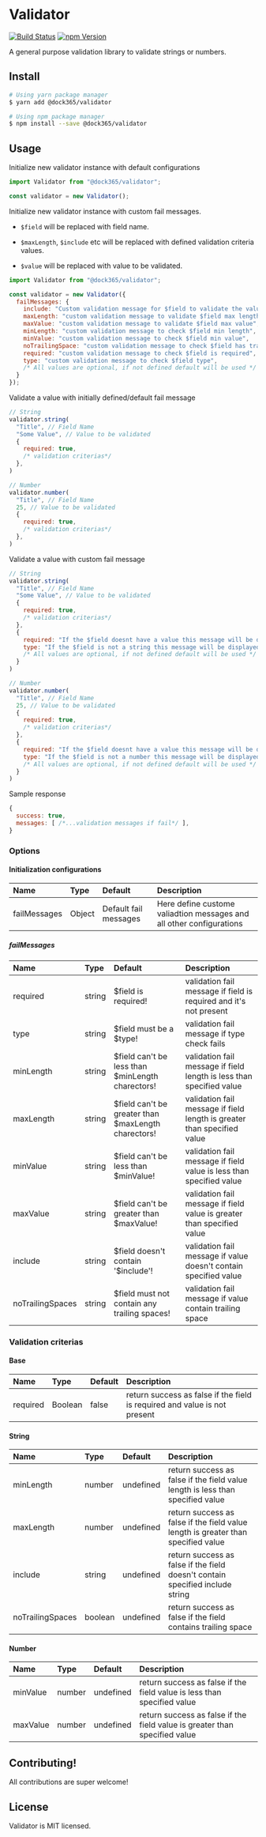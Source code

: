 # Validator
[![Build Status](https://travis-ci.org/codebraces/validator.svg?branch=master)](https://travis-ci.org/codebraces/validator)
[![npm Version](https://img.shields.io/npm/v/@dock365/validator.svg)](https://www.npmjs.com/package/@dock365/validator)


A general purpose validation library to validate strings or numbers.

## Install
  ```bash
  # Using yarn package manager
  $ yarn add @dock365/validator

  # Using npm package manager
  $ npm install --save @dock365/validator
  ```

## Usage
Initialize new validator instance with default configurations

  ```javascript
  import Validator from "@dock365/validator";

  const validator = new Validator();
  ```

Initialize new validator instance with custom fail messages.

* `$field` will be replaced with field name.

* `$maxLength`, `$include` etc will be replaced with defined validation criteria values.
* `$value` will be replaced with value to be validated.

```javascript
import Validator from "@dock365/validator";

const validator = new Validator({
  failMessages: {
    include: "Custom validation message for $field to validate the value contain '$include'",
    maxLength: "custom validation message to validate $field max length",
    maxValue: "custom validation message to validate $field max value",
    minLength: "custom validation message to check $field min length",
    minValue: "custom validation message to check $field min value",
    noTrailingSpace: "custom validation message to check $field has trailing spaces",
    required: "custom validation message to check $field is required",
    type: "custom validation message to check $field type",
    /* All values are optional, if not defined default will be used */
  }
});
```
Validate a value with initially defined/default fail message
```javascript
// String
validator.string(
  "Title", // Field Name
  "Some Value", // Value to be validated
  {
    required: true,
    /* validation criterias*/
  },
)

// Number
validator.number(
  "Title", // Field Name
  25, // Value to be validated
  {
    required: true,
    /* validation criterias*/
  },
)
```
Validate a value with custom fail message
```javascript
// String
validator.string(
  "Title", // Field Name
  "Some Value", // Value to be validated
  {
    required: true,
    /* validation criterias*/
  },
  {
    required: "If the $field doesnt have a value this message will be displayed",
    type: "If the $field is not a string this message will be displayed",
    /* All values are optional, if not defined default will be used */
  }
)

// Number
validator.number(
  "Title", // Field Name
  25, // Value to be validated
  {
    required: true,
    /* validation criterias*/
  },
  {
    required: "If the $field doesnt have a value this message will be displayed",
    type: "If the $field is not a number this message will be displayed",
    /* All values are optional, if not defined default will be used */
  }
)
```

  Sample response

  ```javascript
  {
    success: true,
    messages: [ /*...validation messages if fail*/ ],
  }
  ```

### Options
#### Initialization configurations
| Name               | Type   | Default            | Description                                                          |
| :----------------- | :----- | :----------------- | :------------------------------------------------------------------- |
| failMessages | Object | Default fail messages | Here define custome valiadtion messages and all other configurations |

##### failMessages
| Name             | Type   | Default                                             | Description                                                             |
| :--------------- | :----- | :-------------------------------------------------- | :---------------------------------------------------------------------- |
| required         | string | $field is required!                                 | validation fail message if field is required and it's not present       |
| type             | string | $field must be a $type!                             | validation fail message if type check fails                             |
| minLength        | string | $field can't be less than $minLength charectors!    | validation fail message if field length is less than specified value    |
| maxLength        | string | $field can't be greater than $maxLength charectors! | validation fail message if field length is greater than specified value |
| minValue         | string | $field can't be less than $minValue!                | validation fail message if field value is less than specified value     |
| maxValue         | string | $field can't be greater than $maxValue!             | validation fail message if field value is greater than specified value  |
| include          | string | \$field doesn't contain '$include'!                 | validation fail message if value doesn't contain specified value        |
| noTrailingSpaces | string | \$field must not contain any trailing spaces!       | validation fail message if value contain trailing space                 |

### Validation criterias
#### Base
| Name     | Type    | Default | Description                                                               |
| :------- | :------ | :------ | :------------------------------------------------------------------------ |
| required | Boolean | false   | return success as false if the field is required and value is not present |

#### String
| Name             | Type    | Default   | Description                                                                       |
| :--------------- | :------ | :-------- | :-------------------------------------------------------------------------------- |
| minLength        | number  | undefined | return success as false if the field value length is less than specified value    |
| maxLength        | number  | undefined | return success as false if the field value length is greater than specified value |
| include          | string  | undefined | return success as false if the field doesn't contain specified include string     |
| noTrailingSpaces | boolean | undefined | return success as false if the field contains trailing space                      |

#### Number
| Name     | Type   | Default   | Description                                                                |
| :------- | :----- | :-------- | :------------------------------------------------------------------------- |
| minValue | number | undefined | return success as false if the field value is less than specified value    |
| maxValue | number | undefined | return success as false if the field value is greater than specified value |

## Contributing!
All contributions are super welcome!


## License

Validator is MIT licensed.